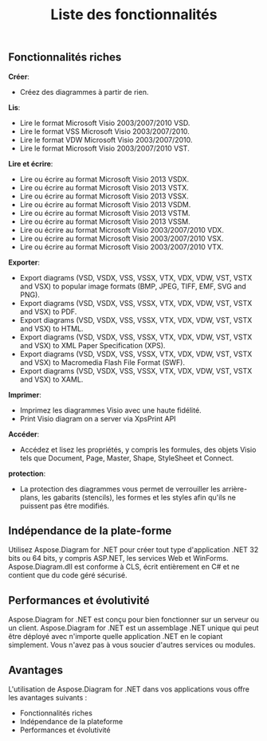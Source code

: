 ﻿---
title: Liste des fonctionnalités
type: docs
weight: 20
url: /fr/net/feature-list/
description: Cette page décrit la liste des fonctionnalités de la bibliothèque Aspose.Diagram.
---
## **Fonctionnalités riches**
**Créer**:

- Créez des diagrammes à partir de rien.

**Lis**:

- Lire le format Microsoft Visio 2003/2007/2010 VSD.
- Lire le format VSS Microsoft Visio 2003/2007/2010.
- Lire le format VDW Microsoft Visio 2003/2007/2010.
- Lire le format Microsoft Visio 2003/2007/2010 VST.

**Lire et écrire**:

- Lire ou écrire au format Microsoft Visio 2013 VSDX.
- Lire ou écrire au format Microsoft Visio 2013 VSTX.
- Lire ou écrire au format Microsoft Visio 2013 VSSX.
- Lire ou écrire au format Microsoft Visio 2013 VSDM.
- Lire ou écrire au format Microsoft Visio 2013 VSTM.
- Lire ou écrire au format Microsoft Visio 2013 VSSM.
- Lire ou écrire au format Microsoft Visio 2003/2007/2010 VDX.
- Lire ou écrire au format Microsoft Visio 2003/2007/2010 VSX.
- Lire ou écrire au format Microsoft Visio 2003/2007/2010 VTX.

**Exporter**:

- Export diagrams (VSD, VSDX, VSS, VSSX, VTX, VDX, VDW, VST, VSTX and VSX) to popular image formats (BMP, JPEG, TIFF, EMF, SVG and PNG).
- Export diagrams (VSD, VSDX, VSS, VSSX, VTX, VDX, VDW, VST, VSTX and VSX) to PDF.
- Export diagrams (VSD, VSDX, VSS, VSSX, VTX, VDX, VDW, VST, VSTX and VSX) to HTML.
- Export diagrams (VSD, VSDX, VSS, VSSX, VTX, VDX, VDW, VST, VSTX and VSX) to XML Paper Specification (XPS).
- Export diagrams (VSD, VSDX, VSS, VSSX, VTX, VDX, VDW, VST, VSTX and VSX) to Macromedia Flash File Format (SWF).
- Export diagrams (VSD, VSDX, VSS, VSSX, VTX, VDX, VDW, VST, VSTX and VSX) to XAML.

**Imprimer**:

- Imprimez les diagrammes Visio avec une haute fidélité.
- Print Visio diagram on a server via XpsPrint API

**Accéder**:

- Accédez et lisez les propriétés, y compris les formules, des objets Visio tels que Document, Page, Master, Shape, StyleSheet et Connect.

**protection**:

- La protection des diagrammes vous permet de verrouiller les arrière-plans, les gabarits (stencils), les formes et les styles afin qu'ils ne puissent pas être modifiés.
## **Indépendance de la plate-forme**
Utilisez Aspose.Diagram for .NET pour créer tout type d'application .NET 32 bits ou 64 bits, y compris ASP.NET, les services Web et WinForms. Aspose.Diagram.dll est conforme à CLS, écrit entièrement en C# et ne contient que du code géré sécurisé.
## **Performances et évolutivité**
Aspose.Diagram for .NET est conçu pour bien fonctionner sur un serveur ou un client. Aspose.Diagram for .NET est un assemblage .NET unique qui peut être déployé avec n'importe quelle application .NET en le copiant simplement. Vous n'avez pas à vous soucier d'autres services ou modules.
## **Avantages**
L'utilisation de Aspose.Diagram for .NET dans vos applications vous offre les avantages suivants :

- Fonctionnalités riches
- Indépendance de la plateforme
- Performances et évolutivité
